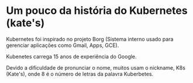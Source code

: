 # Um pouco da história do Kubernetes (kate's)
Kubernetes foi inspirado no projeto Borg (Sistema interno usado para gerenciar aplicações como Gmail, Apps, GCE).

Kubenetes carrega 15 anos de experiência do Google.

Devido a dificuldade de pronunciar o nome, muitos usam o nickname, K8s (Kate's), onde 8 é o número de letras da palavra Kuberbetes.